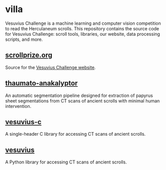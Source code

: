 # villa

Vesuvius Challenge is a machine learning and computer vision competition to read the Herculaneum scrolls.
This repository contains the source code for Vesuvius Challenge: scroll tools, libraries, our website, data processing scripts, and more.

## [scrollprize.org](scrollprize.org/)
Source for the [Vesuvius Challenge website](https://scrollprize.org).

## [thaumato-anakalyptor](thaumato-anakalyptor/)
An automatic segmentation pipeline designed for extraction of papyrus sheet segmentations from CT scans of ancient scrolls with minimal human intervention.

## [vesuvius-c](vesuvius-c/)
A single-header C library for accessing CT scans of ancient scrolls.

## [vesuvius](vesuvius/)
A Python library for accessing CT scans of ancient scrolls.
